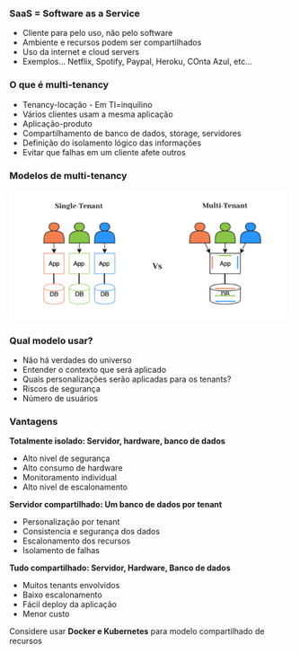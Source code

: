 [](https://www.youtube.com/watch?v=SinonmkxRSI)

[](https://www.youtube.com/watch?v=6vu5SkEMG-w)

### SaaS = Software as a Service
- Cliente para pelo uso, não pelo software
- Ambiente e recursos podem ser compartilhados
- Uso da internet e cloud servers
- Exemplos... Netflix, Spotify, Paypal, Heroku, COnta Azul, etc...

### O que é multi-tenancy
- Tenancy-locação - Em TI=inquilino
- Vários clientes usam a mesma aplicação
- Aplicação-produto
- Compartilhamento de banco de dados, storage, servidores
- Definição do isolamento lógico das informações
- Evitar que falhas em um cliente afete outros

### Modelos de multi-tenancy
![](/.github/single-and-multi-tenant.png)

### Qual modelo usar?
- Não há verdades do universo
- Entender o contexto que será aplicado
- Quais personalizações serão aplicadas para os tenants?
- Riscos de segurança
- Número de usuários

### Vantagens

**Totalmente isolado: Servidor, hardware, banco de dados**
- Alto nivel de segurança
- Alto consumo de hardware
- Monitoramento individual
- Alto nivel de escalonamento

**Servidor compartilhado: Um banco de dados por tenant**
- Personalização por tenant
- Consistencia e segurança dos dados
- Escalonamento dos recursos
- Isolamento de falhas

**Tudo compartilhado: Servidor, Hardware, Banco de dados**
- Muitos tenants envolvidos
- Baixo escalonamento
- Fácil deploy da aplicação
- Menor custo

Considere usar **Docker e Kubernetes** para modelo compartilhado de recursos
